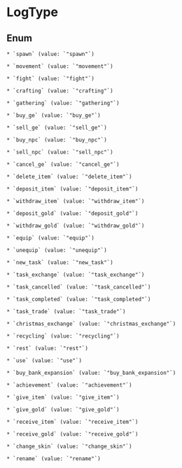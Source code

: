 
# LogType

## Enum


    * `spawn` (value: `"spawn"`)

    * `movement` (value: `"movement"`)

    * `fight` (value: `"fight"`)

    * `crafting` (value: `"crafting"`)

    * `gathering` (value: `"gathering"`)

    * `buy_ge` (value: `"buy_ge"`)

    * `sell_ge` (value: `"sell_ge"`)

    * `buy_npc` (value: `"buy_npc"`)

    * `sell_npc` (value: `"sell_npc"`)

    * `cancel_ge` (value: `"cancel_ge"`)

    * `delete_item` (value: `"delete_item"`)

    * `deposit_item` (value: `"deposit_item"`)

    * `withdraw_item` (value: `"withdraw_item"`)

    * `deposit_gold` (value: `"deposit_gold"`)

    * `withdraw_gold` (value: `"withdraw_gold"`)

    * `equip` (value: `"equip"`)

    * `unequip` (value: `"unequip"`)

    * `new_task` (value: `"new_task"`)

    * `task_exchange` (value: `"task_exchange"`)

    * `task_cancelled` (value: `"task_cancelled"`)

    * `task_completed` (value: `"task_completed"`)

    * `task_trade` (value: `"task_trade"`)

    * `christmas_exchange` (value: `"christmas_exchange"`)

    * `recycling` (value: `"recycling"`)

    * `rest` (value: `"rest"`)

    * `use` (value: `"use"`)

    * `buy_bank_expansion` (value: `"buy_bank_expansion"`)

    * `achievement` (value: `"achievement"`)

    * `give_item` (value: `"give_item"`)

    * `give_gold` (value: `"give_gold"`)

    * `receive_item` (value: `"receive_item"`)

    * `receive_gold` (value: `"receive_gold"`)

    * `change_skin` (value: `"change_skin"`)

    * `rename` (value: `"rename"`)



